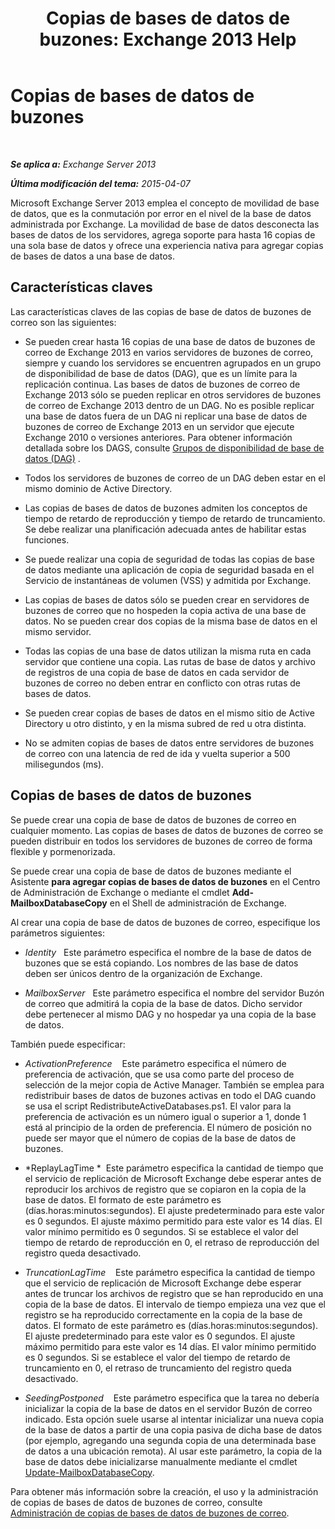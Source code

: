 ﻿---
title: 'Copias de bases de datos de buzones: Exchange 2013 Help'
TOCTitle: Copias de bases de datos de buzones
ms:assetid: ce748bca-3e24-493b-b9e6-153157bffd6a
ms:mtpsurl: https://technet.microsoft.com/es-es/library/Dd979802(v=EXCHG.150)
ms:contentKeyID: 48268678
ms.date: 05/22/2018
mtps_version: v=EXCHG.150
ms.translationtype: MT
---

# Copias de bases de datos de buzones

 

_**Se aplica a:** Exchange Server 2013_

_**Última modificación del tema:** 2015-04-07_

Microsoft Exchange Server 2013 emplea el concepto de movilidad de base de datos, que es la conmutación por error en el nivel de la base de datos administrada por Exchange. La movilidad de base de datos desconecta las bases de datos de los servidores, agrega soporte para hasta 16 copias de una sola base de datos y ofrece una experiencia nativa para agregar copias de bases de datos a una base de datos.

## Características claves

Las características claves de las copias de base de datos de buzones de correo son las siguientes:

  - Se pueden crear hasta 16 copias de una base de datos de buzones de correo de Exchange 2013 en varios servidores de buzones de correo, siempre y cuando los servidores se encuentren agrupados en un grupo de disponibilidad de base de datos (DAG), que es un límite para la replicación continua. Las bases de datos de buzones de correo de Exchange 2013 sólo se pueden replicar en otros servidores de buzones de correo de Exchange 2013 dentro de un DAG. No es posible replicar una base de datos fuera de un DAG ni replicar una base de datos de buzones de correo de Exchange 2013 en un servidor que ejecute Exchange 2010 o versiones anteriores. Para obtener información detallada sobre los DAGS, consulte [Grupos de disponibilidad de base de datos (DAG)](database-availability-groups-dags-exchange-2013-help.md) .

  - Todos los servidores de buzones de correo de un DAG deben estar en el mismo dominio de Active Directory.

  - Las copias de bases de datos de buzones admiten los conceptos de tiempo de retardo de reproducción y tiempo de retardo de truncamiento. Se debe realizar una planificación adecuada antes de habilitar estas funciones.

  - Se puede realizar una copia de seguridad de todas las copias de base de datos mediante una aplicación de copia de seguridad basada en el Servicio de instantáneas de volumen (VSS) y admitida por Exchange.

  - Las copias de bases de datos sólo se pueden crear en servidores de buzones de correo que no hospeden la copia activa de una base de datos. No se pueden crear dos copias de la misma base de datos en el mismo servidor.

  - Todas las copias de una base de datos utilizan la misma ruta en cada servidor que contiene una copia. Las rutas de base de datos y archivo de registros de una copia de base de datos en cada servidor de buzones de correo no deben entrar en conflicto con otras rutas de bases de datos.

  - Se pueden crear copias de bases de datos en el mismo sitio de Active Directory u otro distinto, y en la misma subred de red u otra distinta.

  - No se admiten copias de bases de datos entre servidores de buzones de correo con una latencia de red de ida y vuelta superior a 500 milisegundos (ms).

## Copias de bases de datos de buzones

Se puede crear una copia de base de datos de buzones de correo en cualquier momento. Las copias de bases de datos de buzones de correo se pueden distribuir en todos los servidores de buzones de correo de forma flexible y pormenorizada.

Se puede crear una copia de base de datos de buzones mediante el Asistente **para agregar copias de bases de datos de buzones** en el Centro de Administración de Exchange o mediante el cmdlet **Add-MailboxDatabaseCopy** en el Shell de administración de Exchange.

Al crear una copia de base de datos de buzones de correo, especifique los parámetros siguientes:

  - *Identity*   Este parámetro especifica el nombre de la base de datos de buzones que se está copiando. Los nombres de las base de datos deben ser únicos dentro de la organización de Exchange.

  - *MailboxServer*   Este parámetro especifica el nombre del servidor Buzón de correo que admitirá la copia de la base de datos. Dicho servidor debe pertenecer al mismo DAG y no hospedar ya una copia de la base de datos.

También puede especificar:

  - *ActivationPreference*    Este parámetro especifica el número de preferencia de activación, que se usa como parte del proceso de selección de la mejor copia de Active Manager. También se emplea para redistribuir bases de datos de buzones activas en todo el DAG cuando se usa el script RedistributeActiveDatabases.ps1. El valor para la preferencia de activación es un número igual o superior a 1, donde 1 está al principio de la orden de preferencia. El número de posición no puede ser mayor que el número de copias de la base de datos de buzones.

  - *ReplayLagTime *  Este parámetro especifica la cantidad de tiempo que el servicio de replicación de Microsoft Exchange debe esperar antes de reproducir los archivos de registro que se copiaron en la copia de la base de datos. El formato de este parámetro es (días.horas:minutos:segundos). El ajuste predeterminado para este valor es 0 segundos. El ajuste máximo permitido para este valor es 14 días. El valor mínimo permitido es 0 segundos. Si se establece el valor del tiempo de retardo de reproducción en 0, el retraso de reproducción del registro queda desactivado.

  - *TruncationLagTime*    Este parámetro especifica la cantidad de tiempo que el servicio de replicación de Microsoft Exchange debe esperar antes de truncar los archivos de registro que se han reproducido en una copia de la base de datos. El intervalo de tiempo empieza una vez que el registro se ha reproducido correctamente en la copia de la base de datos. El formato de este parámetro es (días.horas:minutos:segundos). El ajuste predeterminado para este valor es 0 segundos. El ajuste máximo permitido para este valor es 14 días. El valor mínimo permitido es 0 segundos. Si se establece el valor del tiempo de retardo de truncamiento en 0, el retraso de truncamiento del registro queda desactivado.

  - *SeedingPostponed*    Este parámetro especifica que la tarea no debería inicializar la copia de la base de datos en el servidor Buzón de correo indicado. Esta opción suele usarse al intentar inicializar una nueva copia de la base de datos a partir de una copia pasiva de dicha base de datos (por ejemplo, agregando una segunda copia de una determinada base de datos a una ubicación remota). Al usar este parámetro, la copia de la base de datos debe inicializarse manualmente mediante el cmdlet [Update-MailboxDatabaseCopy](https://technet.microsoft.com/es-es/library/dd335201\(v=exchg.150\)).

Para obtener más información sobre la creación, el uso y la administración de copias de bases de datos de buzones de correo, consulte [Administración de copias de bases de datos de buzones de correo](managing-mailbox-database-copies-exchange-2013-help.md).

